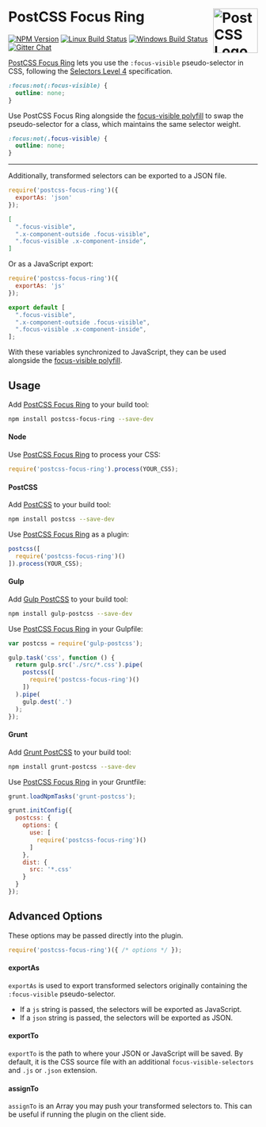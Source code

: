 # PostCSS Focus Ring [<img src="https://postcss.github.io/postcss/logo.svg" alt="PostCSS Logo" width="90" height="90" align="right">][postcss]

[![NPM Version][npm-img]][npm-url]
[![Linux Build Status][cli-img]][cli-url]
[![Windows Build Status][win-img]][win-url]
[![Gitter Chat][git-img]][git-url]

[PostCSS Focus Ring] lets you use the `:focus-visible` pseudo-selector in CSS,
following the [Selectors Level 4] specification.

```css
:focus:not(:focus-visible) {
  outline: none;
}
```

Use PostCSS Focus Ring alongside the [focus-visible polyfill] to swap the
pseudo-selector for a class, which maintains the same selector weight.

```css
:focus:not(.focus-visible) {
  outline: none;
}
```

---

Additionally, transformed selectors can be exported to a JSON file.

```js
require('postcss-focus-ring')({
  exportAs: 'json'
});
```

```json
[
  ".focus-visible",
  ".x-component-outside .focus-visible",
  ".focus-visible .x-component-inside",
]
```

Or as a JavaScript export:

```js
require('postcss-focus-ring')({
  exportAs: 'js'
});
```

```js
export default [
  ".focus-visible",
  ".x-component-outside .focus-visible",
  ".focus-visible .x-component-inside",
];
```

With these variables synchronized to JavaScript, they can be used alongside the
[focus-visible polyfill].

## Usage

Add [PostCSS Focus Ring] to your build tool:

```bash
npm install postcss-focus-ring --save-dev
```

#### Node

Use [PostCSS Focus Ring] to process your CSS:

```js
require('postcss-focus-ring').process(YOUR_CSS);
```

#### PostCSS

Add [PostCSS] to your build tool:

```bash
npm install postcss --save-dev
```

Use [PostCSS Focus Ring] as a plugin:

```js
postcss([
  require('postcss-focus-ring')()
]).process(YOUR_CSS);
```

#### Gulp

Add [Gulp PostCSS] to your build tool:

```bash
npm install gulp-postcss --save-dev
```

Use [PostCSS Focus Ring] in your Gulpfile:

```js
var postcss = require('gulp-postcss');

gulp.task('css', function () {
  return gulp.src('./src/*.css').pipe(
    postcss([
      require('postcss-focus-ring')()
    ])
  ).pipe(
    gulp.dest('.')
  );
});
```

#### Grunt

Add [Grunt PostCSS] to your build tool:

```bash
npm install grunt-postcss --save-dev
```

Use [PostCSS Focus Ring] in your Gruntfile:

```js
grunt.loadNpmTasks('grunt-postcss');

grunt.initConfig({
  postcss: {
    options: {
      use: [
        require('postcss-focus-ring')()
      ]
    },
    dist: {
      src: '*.css'
    }
  }
});
```

## Advanced Options

These options may be passed directly into the plugin.

```js
require('postcss-focus-ring')({ /* options */ });
```

#### exportAs

`exportAs` is used to export transformed selectors originally containing the
`:focus-visible` pseudo-selector.

- If a `js` string is passed, the selectors will be exported as JavaScript.
- If a `json` string is passed, the selectors will be exported as JSON.

#### exportTo

`exportTo` is the path to where your JSON or JavaScript will be saved. By
default, it is the CSS source file with an additional `focus-visible-selectors`
and `.js` or `.json` extension.

#### assignTo

`assignTo` is an Array you may push your transformed selectors to. This can
be useful if running the plugin on the client side.

[npm-url]: https://www.npmjs.com/package/postcss-focus-ring
[npm-img]: https://img.shields.io/npm/v/postcss-focus-ring.svg
[cli-url]: https://travis-ci.org/jonathantneal/postcss-focus-ring
[cli-img]: https://img.shields.io/travis/jonathantneal/postcss-focus-ring.svg
[win-url]: https://ci.appveyor.com/project/jonathantneal/postcss-focus-ring
[win-img]: https://img.shields.io/appveyor/ci/jonathantneal/postcss-focus-ring.svg
[git-url]: https://gitter.im/postcss/postcss
[git-img]: https://img.shields.io/badge/chat-gitter-blue.svg

[PostCSS Focus Ring]: https://github.com/jonathantneal/postcss-focus-ring
[PostCSS]: https://github.com/postcss/postcss
[Gulp PostCSS]: https://github.com/postcss/gulp-postcss
[Grunt PostCSS]: https://github.com/nDmitry/grunt-postcss
[Selectors Level 4]: https://drafts.csswg.org/selectors-4/#the-focus-visible-pseudo
[focus-visible polyfill]: https://github.com/WICG/focus-ring
